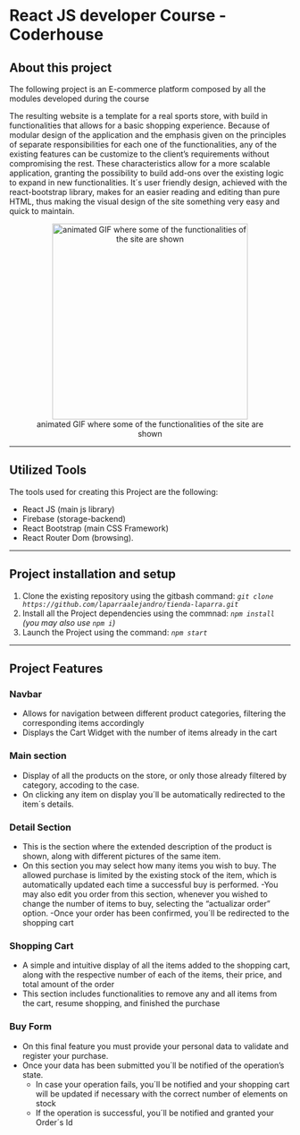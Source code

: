 # React JS developer Course - Coderhouse

## About this project

The following project is an E-commerce platform composed by all the modules developed during the course <br>


The resulting website is a template for a real sports store, with build in functionalities that allows for a basic shopping experience. Because of modular design of the application and the emphasis given on the principles of separate responsibilities for each one of the functionalities, any of the existing features can be customize to the client’s requirements without compromising the rest. These characteristics allow for a more scalable application, granting the possibility to build add-ons over the existing logic to expand in new functionalities. It´s user friendly design, achieved with the react-bootstrap library, makes for an easier reading and editing than pure HTML, thus making the visual design of the site something very easy and quick to maintain. 

<figure style="text-align: center">
   <img 
    alt="animated GIF where some of the functionalities of the site are shown"
    with="350" 
    height="350" 
    src="" 
  />
  <figcaption>animated GIF where some of the functionalities of the site are shown</figcaption>
</figure>

<hr>

## Utilized Tools

The tools used for creating this Project are the following:

- React JS (main js library)
- Firebase (storage-backend)
- React Bootstrap (main CSS Framework)
- React Router Dom (browsing).

<hr>

## Project installation and setup

1. Clone the existing repository using the gitbash command:  _`git clone https://github.com/laparraalejandro/tienda-laparra.git`_
2.  Install all the Project dependencies using the commnad:
   _`npm install` (you may also use `npm i`)_
3. Launch the Project using the command: _`npm start`_

<hr>

## Project Features

### Navbar

- Allows for navigation between different product categories, filtering the corresponding items accordingly
- Displays the Cart Widget with the number of items already in the cart

### Main section

- Display of all the products on the store, or only those already filtered by category, accoding to the case. 
- On clicking any item on display you´ll be automatically redirected to the item´s details.

### Detail Section

- This is the section where the extended description of the product is shown, along with different pictures of the same item.
- On this section you may select how many items you wish to buy. The allowed purchase is limited by the existing stock of the item, which is automatically updated each time a successful buy is performed.
-You may also edit you order from this section, whenever you wished to change the number of items to buy, selecting the “actualizar order” option.
-Once your order has been confirmed, you´ll be redirected to the shopping cart

### Shopping Cart

- A simple and intuitive display of all the items added to the shopping cart, along with the respective number of each of the items, their price, and total amount of the order
- This section includes functionalities to remove any and all items from the cart, resume shopping, and finished the purchase 

### Buy Form

- On this final feature you must provide your personal data to validate and register your purchase. 
- Once your data has been submitted you´ll be notified of the operation’s state.
  - In case your operation fails, you´ll be notified and your shopping cart will be updated if necessary with the correct number of elements on stock
  - If the operation is successful, you´ll be notified and granted your Order´s Id 
